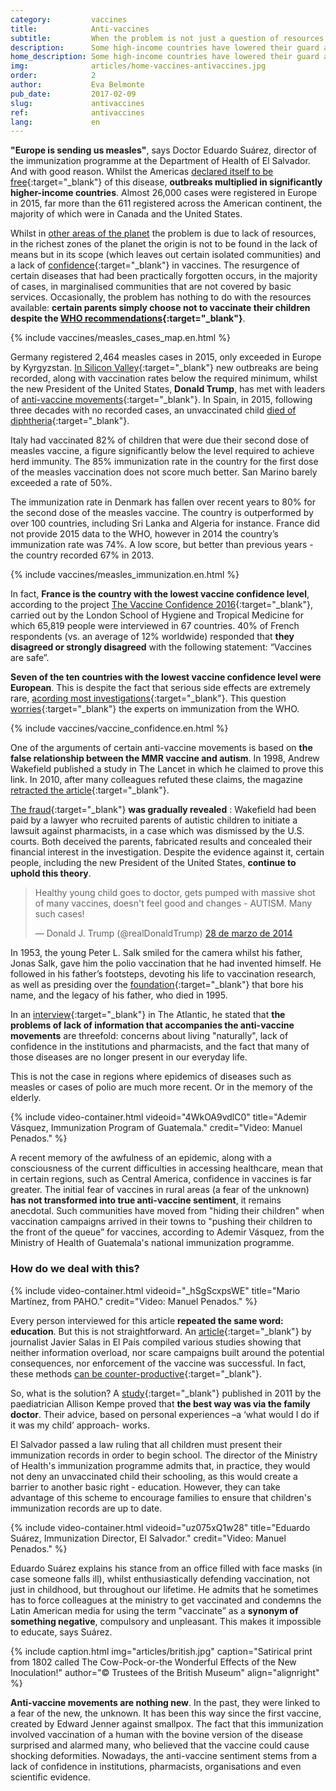 ```yaml
---
category:         vaccines
title:            Anti-vaccines
subtitle:         When the problem is not just a question of resources
description:      Some high-income countries have lowered their guard and their immunization rates have dropped. In certain countries, confidence in vaccines has begun to fall. 
home_description: Some high-income countries have lowered their guard and their immunization rates have dropped. In certain countries, confidence in vaccines has begun to fall.
img:              articles/home-vaccines-antivaccines.jpg
order:            2
author:           Eva Belmonte
pub_date:         2017-02-09
slug:             antivaccines
ref:              antivaccines
lang:             en
---
```


<div class="container page-content" markdown="1">
<div class="page-content-container" markdown="1">

**"Europe is sending us measles"**, says Doctor Eduardo Suárez, director of the immunization programme at the Department of Health of El Salvador. And with good reason. Whilst the Americas [declared itself to be free](http://www.paho.org/hq/index.php?option=com_content&view=article&id=12528%3Aregion-americas-declared-free-measles&Itemid=1926&lang=en){:target="_blank"} of this disease, **outbreaks multiplied in significantly higher-income countries**. Almost 26,000 cases were registered in Europe in 2015, far more than the 611 registered across the American continent, the majority of which were in Canada and the United States.

Whilst in [other areas of the planet](/vaccines/immunization) the problem is due to lack of resources, in the richest zones of the planet the origin is not to be found in the lack of means but in its scope (which leaves out certain isolated communities) and a lack of [confidence](http://elpais.com/elpais/2016/03/15/ciencia/1458038627_317563.html){:target="_blank"} in vaccines. The resurgence of certain diseases that had been practically forgotten occurs, in the majority of cases, in marginalised communities that are not covered by basic services. Occasionally, the problem has nothing to do with the resources available: **certain parents simply choose not to vaccinate their children despite the [WHO recommendations](http://www.who.int/features/qa/84/es/){:target="_blank"}**.

</div>
{% include vaccines/measles_cases_map.en.html %}
<div class="page-content-container" markdown="1">

Germany registered 2,464 measles cases in 2015, only exceeded in Europe by Kyrgyzstan. [In Silicon Valley](https://www.wired.com/2016/03/silicon-valley-daycares-still-big-vaccination-problems/){:target="_blank"} new outbreaks are being recorded, along with vaccination rates below the required minimum, whilst the new President of the United States, **Donald Trump**, has met with leaders of [anti-vaccine movements](http://www.chicagotribune.com/news/opinion/commentary/ct-donald-trump-anti-vaxxer-20170116-story.html){:target="_blank"}. In Spain, in 2015, following three decades with no recorded cases, an unvaccinated child [died of diphtheria](http://ccaa.elpais.com/ccaa/2015/06/27/catalunya/1435393852_158995.html){:target="_blank"}.

Italy had vaccinated 82% of children that were due their second dose of measles vaccine, a figure significantly below the level required to achieve herd immunity. The 85% immunization rate in the country for the first dose of the measles vaccination does not score much better. San Marino barely exceeded a rate of 50%.

The immunization rate in Denmark has fallen over recent years to 80% for the second dose of the measles vaccine. The country is outperformed by over 100 countries, including Sri Lanka and Algeria for instance. France did not provide 2015 data to the WHO, however in 2014 the country’s immunization rate was 74%. A low score, but better than previous years - the country recorded 67% in 2013.

</div>
{% include vaccines/measles_immunization.en.html %}
<div class="page-content-container" markdown="1">

In fact, **France is the country with the lowest vaccine confidence level**, according to the project [The Vaccine Confidence 2016](http://www.vaccineconfidence.org/research/the-state-of-vaccine-confidence-2016/){:target="_blank"}, carried out by the London School of Hygiene and Tropical Medicine for which 65,819 people were interviewed in 67 countries. 40% of French respondents (vs. an average of 12% worldwide) responded that **they disagreed or strongly disagreed** with the following statement: “Vaccines are safe”. 

**Seven of the ten countries with the lowest vaccine confidence level were European**. This is despite the fact that serious side effects are extremely rare, [acording most investigations](https://www.science.org.au/learning/general-audience/science-booklets/science-immunisation/4-are-vaccines-safe){:target="_blank"}. This question [worries](http://apps.who.int/iris/bitstream/10665/251810/1/WER9148.pdf?ua=1){:target="_blank"} the experts on immunization from the WHO.

</div>
{% include vaccines/vaccine_confidence.en.html %}
<div class="page-content-container" markdown="1">

One of the arguments of certain anti-vaccine movements is based on **the false relationship between the MMR vaccine and autism**. In 1998, Andrew Wakefield published a study in The Lancet in which he claimed to prove this link. In 2010, after many colleagues refuted these claims, the magazine [retracted the article](http://www.thelancet.com/journals/lancet/article/PIIS0140-6736(97)11096-0/abstract){:target="_blank"}. 

[The fraud](http://www.elmundo.es/elmundosalud/2011/01/12/noticias/1294819509.html){:target="_blank"} **was gradually revealed** : Wakefield had been paid by a lawyer who recruited parents of autistic children to initiate a lawsuit against pharmacists, in a case which was dismissed by the U.S. courts. Both deceived the parents, fabricated results and concealed their financial interest in the investigation. Despite the evidence against it, certain people, including the new President of the United States, **continue to uphold this theory**.

<blockquote class="twitter-tweet" data-lang="es"><p lang="en" dir="ltr">Healthy young child goes to doctor, gets pumped with massive shot of many vaccines, doesn&#39;t feel good and changes - AUTISM. Many such cases!</p>&mdash; Donald J. Trump (@realDonaldTrump) <a href="https://twitter.com/realDonaldTrump/status/449525268529815552">28 de marzo de 2014</a></blockquote>
<script async src="//platform.twitter.com/widgets.js" charset="utf-8"></script>

In 1953, the young Peter L. Salk smiled for the camera whilst his father, Jonas Salk, gave him the polio vaccination that he had invented himself. He followed in his father’s footsteps, devoting his life to vaccination research, as well as presiding over the [foundation](http://jonassalklegacyfoundation.org/){:target="_blank"} that bore his name, and the legacy of his father, who died in 1995. 

In an [interview](http://www.theatlantic.com/health/archive/2014/10/the-anti-vaccine-movement-is-forgetting-the-polio-epidemic/381986/){:target="_blank"} in The Atlantic, he stated that **the problems of lack of information that accompanies
the anti-vaccine movements** are threefold: concerns about living "naturally", lack of confidence in the institutions and pharmacists, and the fact that many of those diseases are no longer present in our everyday life. 

This is not the case in regions where epidemics of diseases such as measles or cases of polio are much more recent. Or in the memory of the elderly.

<div class="container-right">
{% include video-container.html videoid="4WkOA9vdlC0" title="Ademir Vásquez, Immunization Program of Guatemala." credit="Video: Manuel Penados." %}
</div>

A recent memory of the awfulness of an epidemic, along with a consciousness of the current difficulties in accessing healthcare, mean that in certain regions, such as Central America, confidence in vaccines is far greater. The initial fear of vaccines in rural areas (a fear of the unknown) **has not transformed into true anti-vaccine sentiment**, it remains anecdotal. Such communities have moved from "hiding their children" when vaccination campaigns arrived in their towns to "pushing their children to the front of the queue” for vaccines, according to Ademir Vásquez, from the Ministry of Health of Guatemala's national immunization programme.

### How do we deal with this?

<div class="container-right">
{% include video-container.html videoid="_hSgScxpsWE" title="Mario Martínez, from PAHO." credit="Video: Manuel Penados." %}
</div>

Every person interviewed for this article **repeated the same word: education**. But this is not straightforward. An [article](http://elpais.com/elpais/2015/06/03/ciencia/1433354194_756223.html){:target="_blank"} by journalist Javier Salas in El País compiled various studies showing that neither information overload, nor scare campaigns built around the potential consequences, nor enforcement of the vaccine was successful. In fact, these methods [can be counter-productive](http://pediatrics.aappublications.org/content/early/2014/02/25/peds.2013-2365){:target="_blank"}.

So, what is the solution? A [study](http://www.ajpmonline.org/article/S0749-3797(11)00042-0/abstract){:target="_blank"} published in 2011 by the paediatrician Allison Kempe proved that **the best way was via the family doctor**. Their advice, based on personal experiences –a ‘what would I do if it was my child’ approach- works.  

El Salvador passed a law ruling that all children must present their immunization records in order to begin school. The director of the Ministry of Health's immunization programme admits that, in practice, they would not deny an unvaccinated child their schooling, as this would create a barrier to another basic right - education. However, they can take advantage of this scheme to encourage families to ensure that children's immunization records are up to date.

<div class="container-right">
{% include video-container.html videoid="uz075xQ1w28" title="Eduardo Suárez, Immunization Director, El Salvador." credit="Video: Manuel Penados." %}
</div>

Eduardo Suárez explains his stance from an office filled with face masks (in case someone falls ill), whilst enthusiastically defending vaccination, not just in childhood, but throughout our lifetime. He admits that he sometimes has to force colleagues at the ministry to get vaccinated and condemns the Latin American media for using the term "vaccinate” as a **synonym of something negative**, compulsory and unpleasant. This makes it impossible to educate, says Suárez.

{% include caption.html img="articles/british.jpg" caption="Satirical print from 1802 called The Cow-Pock-or-the Wonderful Effects of the New Inoculation!" author="© Trustees of the British Museum" align="alignright" %}

**Anti-vaccine movements are nothing new**. In the past, they were linked to a fear of the new, the unknown. It has been this way since the first vaccine, created by Edward Jenner against smallpox. The fact that this immunization involved vaccination of a human with the bovine version of the disease surprised and alarmed many, who believed that the vaccine could cause shocking deformities. Nowadays, the anti-vaccine sentiment stems from a lack of confidence in institutions, pharmacists, organisations and even scientific evidence.

</div>
</div>
